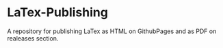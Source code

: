 # LaTex-Publishing
A repository for publishing LaTex as HTML on GithubPages and as PDF on realeases section.
